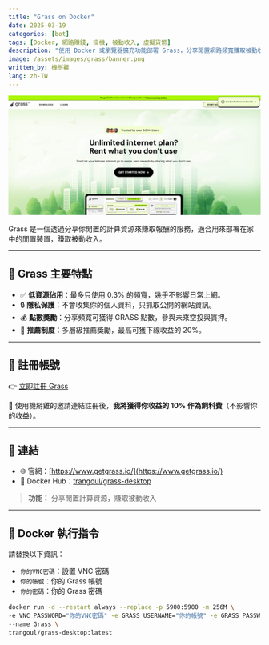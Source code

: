 ```yaml
---
title: "Grass on Docker"
date: 2025-03-19
categories: [bot]
tags: [Docker, 網路賺錢, 掛機, 被動收入, 虛擬貨幣]
description: "使用 Docker 或瀏覽器擴充功能部署 Grass，分享閒置網路頻寬賺取被動收入，支援無頭裝置運行。"
image: /assets/images/grass/banner.png
written_by: 機掰雞
lang: zh-TW
---
```


![Grass 封面圖](/assets/images/grass/banner.png)

Grass 是一個透過分享你閒置的計算資源來賺取報酬的服務，適合用來部署在家中的閒置裝置，賺取被動收入。

---
## 🚀 Grass 主要特點

- ✅ **低資源佔用**：最多只使用 0.3% 的頻寬，幾乎不影響日常上網。
- 🔒 **隱私保護**：不會收集你的個人資料，只抓取公開的網站資訊。
- 💰 **點數獎勵**：分享頻寬可獲得 GRASS 點數，參與未來空投與質押。
- 👥 **推薦制度**：多層級推薦獎勵，最高可獲下線收益的 20%。

---

## 📝 註冊帳號

👉 [立即註冊 Grass](https://app.getgrass.io/register/?referralCode=3vuJ8ZYTeL4CNju)

🎉 使用機掰雞的邀請連結註冊後，**我將獲得你收益的 10% 作為飼料費**（不影響你的收益）。

---

## 🔗 連結

- 🌐 官網：[https://www.getgrass.io/](https://www.getgrass.io/)
- 🐳 Docker Hub：[trangoul/grass-desktop](https://hub.docker.com/r/trangoul/grass-desktop)
> **功能：** 分享閒置計算資源，賺取被動收入

---

## 🐳 Docker 執行指令

請替換以下資訊：
- `你的VNC密碼`：設置 VNC 密碼
- `你的帳號`：你的 Grass 帳號
- `你的密碼`：你的 Grass 密碼

```bash
docker run -d --restart always --replace -p 5900:5900 -m 256M \
-e VNC_PASSWORD="你的VNC密碼" -e GRASS_USERNAME="你的帳號" -e GRASS_PASSWORD="你的密碼" \
--name Grass \
trangoul/grass-desktop:latest
```
